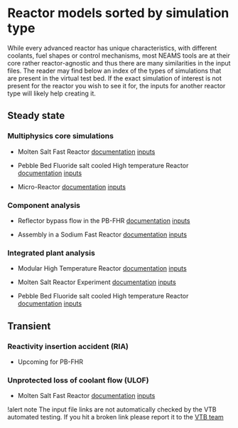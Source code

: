# Reactor models sorted by simulation type

While every advanced reactor has unique characteristics, with different coolants, fuel shapes or
control mechanisms, most NEAMS tools are at their core rather reactor-agnostic and thus there
are many similarities in the input files. The reader may find below an index of the types of
simulations that are present in the virtual test bed. If the exact simulation of interest is not
present for the reactor you wish to see it for, the inputs for another reactor type will likely
help creating it.

## Steady state

### Multiphysics core simulations

- Molten Salt Fast Reactor [documentation](msr/msfr/griffin_pgh_model.md) [inputs](https://github.com/idaholab/virtual_test_bed/tree/main/msr/msfr/steady)

- Pebble Bed Fluoride salt cooled High temperature Reactor [documentation](pbfhr/steady/griffin_pgh_model.md) [inputs](https://github.com/idaholab/virtual_test_bed/tree/main/pbfhr/steady)

- Micro-Reactor [documentation](mrad/index.md) [inputs](https://github.com/idaholab/virtual_test_bed/tree/main/mrad/steady)


### Component analysis

- Reflector bypass flow in the PB-FHR [documentation](pbfhr/reflector.md) [inputs](https://github.com/idaholab/virtual_test_bed/tree/main/pbfhr/reflector)

- Assembly in a Sodium Fast Reactor [documentation](sfr/sfr.md) [inputs](https://github.com/idaholab/virtual_test_bed/tree/main/sfr)


### Integrated plant analysis

- Modular High Temperature Reactor [documentation](mhtgr/sam_mhtgr_model.md) [inputs](https://github.com/idaholab/virtual_test_bed/blob/main/htgr/mhtgr)

- Molten Salt Reactor Experiment [documentation](msr/msre/msre_sam_model.md) [inputs](https://github.com/idaholab/virtual_test_bed/tree/main/msr/msre)

- Pebble Bed Fluoride salt cooled High temperature Reactor [documentation](pbfhr/pbfhr_sam/pbfhr_sam.md) [inputs](https://github.com/idaholab/virtual_test_bed/tree/main/pbfhr/sam_model)


## Transient

### Reactivity insertion accident (RIA)

- Upcoming for PB-FHR


### Unprotected loss of coolant flow (ULOF)

- Molten Salt Fast Reactor [documentation](msr/msfr/griffin_pgh_transient_model.md) [inputs](https://github.com/idaholab/virtual_test_bed/tree/main/msr/msfr/transient)




!alert note
The input file links are not automatically checked by the VTB automated testing. If you hit a broken
link please report it to the [VTB team](abdalla.aboujaoude.at.inl.gov)
